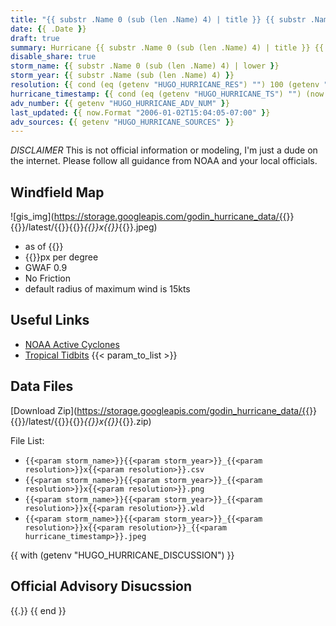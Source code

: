 ```yaml
---
title: "{{ substr .Name 0 (sub (len .Name) 4) | title }} {{ substr .Name (sub (len .Name) 4) }}"
date: {{ .Date }}
draft: true
summary: Hurricane {{ substr .Name 0 (sub (len .Name) 4) | title }} {{ substr .Name (sub (len .Name) 4) }}
disable_share: true
storm_name: {{ substr .Name 0 (sub (len .Name) 4) | lower }}
storm_year: {{ substr .Name (sub (len .Name) 4) }}
resolution: {{ cond (eq (getenv "HUGO_HURRICANE_RES") "") 100 (getenv "HUGO_HURRICANE_RES") }}
hurricane_timestamp: {{ cond (eq (getenv "HUGO_HURRICANE_TS") "") (now.Format "20060102T1504-07") (getenv "HUGO_HURRICANE_TS") }}
adv_number: {{ getenv "HUGO_HURRICANE_ADV_NUM" }}
last_updated: {{ now.Format "2006-01-02T15:04:05-07:00" }}
adv_sources: {{ getenv "HUGO_HURRICANE_SOURCES" }}
---
```

*DISCLAIMER* This is not official information or modeling, I'm just a dude on the internet.  Please follow all guidance from NOAA and your local officials.

## Windfield Map
![gis_img](https://storage.googleapis.com/godin_hurricane_data/{{<param storm_name>}}{{<param storm_year>}}/latest/{{<param storm_name>}}{{<param storm_year>}}_{{<param resolution>}}x{{<param resolution>}}_{{<param hurricane_timestamp>}}.jpeg)

- as of {{<param last_updated>}}
- {{<param resolution>}}px per degree
- GWAF 0.9
- No Friction
- default radius of maximum wind is 15kts

## Useful Links
- [NOAA Active Cyclones](https://www.nhc.noaa.gov/)
- [Tropical Tidbits](https://www.tropicaltidbits.com/storminfo/)
{{< param_to_list >}}

## Data Files
[Download Zip](https://storage.googleapis.com/godin_hurricane_data/{{<param storm_name>}}{{<param storm_year>}}/latest/{{<param storm_name>}}{{<param storm_year>}}_{{<param resolution>}}x{{<param resolution>}}_{{<param hurricane_timestamp>}}.zip)

File List:
- `{{<param storm_name>}}{{<param storm_year>}}_{{<param resolution>}}x{{<param resolution>}}.csv`
- `{{<param storm_name>}}{{<param storm_year>}}_{{<param resolution>}}x{{<param resolution>}}.png`
- `{{<param storm_name>}}{{<param storm_year>}}_{{<param resolution>}}x{{<param resolution>}}.wld`
- `{{<param storm_name>}}{{<param storm_year>}}_{{<param resolution>}}x{{<param resolution>}}_{{<param hurricane_timestamp>}}.jpeg`

{{ with (getenv "HUGO_HURRICANE_DISCUSSION") }}
## Official Advisory Disucssion
{{.}}
{{ end }}
